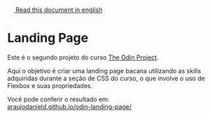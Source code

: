 <img height="15px" src="https://emojipedia-us.s3.dualstack.us-west-1.amazonaws.com/thumbs/120/twitter/322/flag-united-states_1f1fa-1f1f8.png">[ Read this document in english](README.md)

# Landing Page

Este é o segundo projeto do curso <a href="https://www.theodinproject.com/about">The Odin Project</a>.

Aqui o objetivo é criar uma landing page bacana utilizando as skills adquiridas durante a seção de CSS do curso, o que involve o uso de Flexbox e suas propriedades.

Você pode conferir o resultado em:
</br>
<a href="araujodanield.github.io/odin-landing-page/">araujodanield.github.io/odin-landing-page/</a>